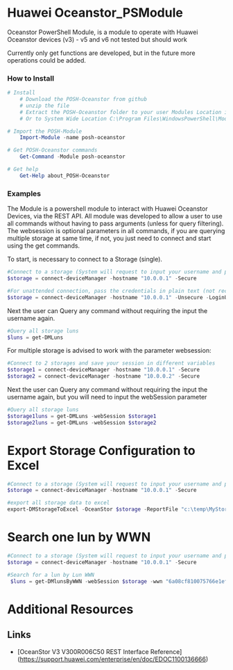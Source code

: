 # Huawei Oceanstor_PSModule
Oceanstor PowerShell Module, is a module to operate with Huawei Oceanstor devices (v3) - v5 and v6 not tested but should work

Currently only get functions are developed, but in the future more operations could be added.

### How to Install

```powershell
# Install
    # Download the POSH-Oceanstor from github
    # unzip the file
    # Extract the POSH-Oceanstor folder to your user Modules Location in $HOME\Documents\PowerShell\Modules
    # Or to System Wide Location C:\Program Files\WindowsPowerShell\Modules

# Import the POSH-Module
    Import-Module -name posh-oceanstor

# Get POSH-Oceanstor commands
    Get-Command -Module posh-oceanstor

# Get help
    Get-Help about_POSH-Oceanstor
```

### Examples

The Module is a powershell module to interact with Huawei Oceanstor Devices, via the REST API. All module was developed to allow a user to use all commands without having to pass arguments (unless for query filtering). The websession is optional parameters in all commands, if you are querying multiple storage at same time, if not, you just need to connect and start using the get commands.

To start, is necessary to connect to a Storage (single).
```powershell
#Connect to a storage (System will request to input your username and password)
$storage = connect-deviceManager -hostname "10.0.0.1" -Secure

#For unattended connection, pass the credentials in plain text (not recommended)
$storage = connect-deviceManager -hostname "10.0.0.1" -Unsecure -LoginUser "username" -LoginPwd "password"
```
Next the user can Query any command without requiring the input the username again.
```powershell
#Query all storage luns
$luns = get-DMLuns
```

For multiple storage is advised to work with the parameter websession:
```powershell
#Connect to 2 storages and save your session in different variables
$storage1 = connect-deviceManager -hostname "10.0.0.1" -Secure
$storage2 = connect-deviceManager -hostname "10.0.0.2" -Secure
```
Next the user can Query any command without requiring the input the username again, but you will need to input the webSession parameter
```powershell
#Query all storage luns
$storage1luns = get-DMLuns -webSession $storage1
$storage2luns = get-DMLuns -webSession $storage2
```

# Export Storage Configuration to Excel
```powershell
#Connect to a storage (System will request to input your username and password)
$storage = connect-deviceManager -hostname "10.0.0.1" -Secure

#export all storage data to excel
export-DMStorageToExcel -OceanStor $storage -ReportFile "c:\temp\MyStorage.xlsx"
```

# Search one lun by WWN
```powershell
#Connect to a storage (System will request to input your username and password)
$storage = connect-deviceManager -hostname "10.0.0.1" -Secure

#Search for a lun by Lun WWN
 $luns = get-DMlunsByWWN -webSession $storage -wwn "6a08cf810075766e1efc050700000005"
```

# Additional Resources

## Links

- [OceanStor V3 V300R006C50 REST Interface Reference] (https://support.huawei.com/enterprise/en/doc/EDOC1100136666)

